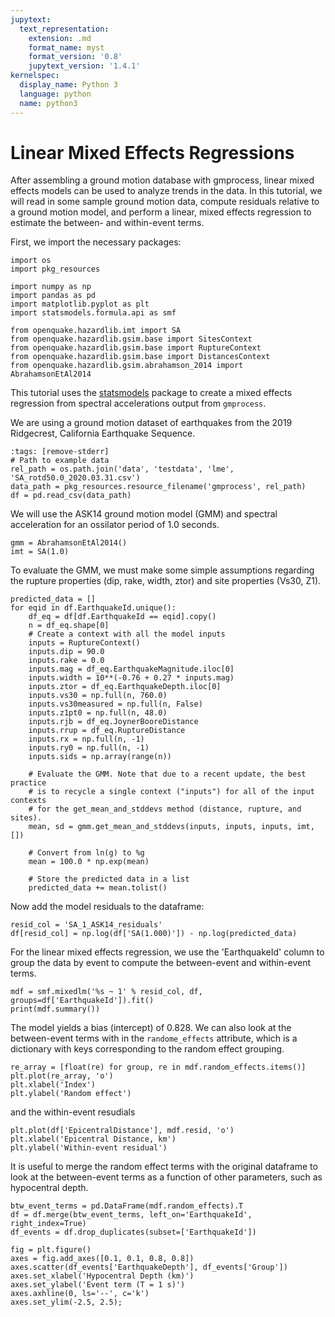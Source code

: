 ```yaml
---
jupytext:
  text_representation:
    extension: .md
    format_name: myst
    format_version: '0.8'
    jupytext_version: '1.4.1'
kernelspec:
  display_name: Python 3
  language: python
  name: python3
---
```

# Linear Mixed Effects Regressions

After assembling a ground motion database with gmprocess, linear mixed effects
models can be used to analyze trends in the data. In this tutorial, we will 
read in some sample ground motion data, compute residuals relative to a ground 
motion model, and perform a linear, mixed effects regression to estimate the 
between- and within-event terms.

First, we import the necessary packages:

```{code-cell} ipython3
import os
import pkg_resources

import numpy as np
import pandas as pd
import matplotlib.pyplot as plt
import statsmodels.formula.api as smf

from openquake.hazardlib.imt import SA
from openquake.hazardlib.gsim.base import SitesContext
from openquake.hazardlib.gsim.base import RuptureContext
from openquake.hazardlib.gsim.base import DistancesContext
from openquake.hazardlib.gsim.abrahamson_2014 import AbrahamsonEtAl2014
```

This tutorial uses the [statsmodels](https://www.statsmodels.org/stable/install.html) package to create a mixed effects regression from spectral accelerations 
output from `gmprocess`.

We are using a ground motion dataset of earthquakes from the 2019 Ridgecrest,
California Earthquake Sequence. 

```{code-cell} ipython3
:tags: [remove-stderr]
# Path to example data
rel_path = os.path.join('data', 'testdata', 'lme', 'SA_rotd50.0_2020.03.31.csv')
data_path = pkg_resources.resource_filename('gmprocess', rel_path)
df = pd.read_csv(data_path)
```

We will use the ASK14 ground motion model (GMM) and spectral acceleration for 
an ossilator period of 1.0 seconds. 

```{code-cell} ipython3
gmm = AbrahamsonEtAl2014()
imt = SA(1.0)
```

To evaluate the GMM, we must make some simple assumptions regarding the rupture
properties (dip, rake, width, ztor) and site properties (Vs30, Z1).

```{code-cell} ipython3
predicted_data = []
for eqid in df.EarthquakeId.unique():
    df_eq = df[df.EarthquakeId == eqid].copy()
    n = df_eq.shape[0]
    # Create a context with all the model inputs
    inputs = RuptureContext()
    inputs.dip = 90.0
    inputs.rake = 0.0
    inputs.mag = df_eq.EarthquakeMagnitude.iloc[0]
    inputs.width = 10**(-0.76 + 0.27 * inputs.mag)
    inputs.ztor = df_eq.EarthquakeDepth.iloc[0]
    inputs.vs30 = np.full(n, 760.0)
    inputs.vs30measured = np.full(n, False)
    inputs.z1pt0 = np.full(n, 48.0)
    inputs.rjb = df_eq.JoynerBooreDistance
    inputs.rrup = df_eq.RuptureDistance
    inputs.rx = np.full(n, -1)
    inputs.ry0 = np.full(n, -1)
    inputs.sids = np.array(range(n))

    # Evaluate the GMM. Note that due to a recent update, the best practice
    # is to recycle a single context ("inputs") for all of the input contexts
    # for the get_mean_and_stddevs method (distance, rupture, and sites).
    mean, sd = gmm.get_mean_and_stddevs(inputs, inputs, inputs, imt, [])

    # Convert from ln(g) to %g
    mean = 100.0 * np.exp(mean)

    # Store the predicted data in a list
    predicted_data += mean.tolist()
```

Now add the model residuals to the dataframe:

```{code-cell} ipython3
resid_col = 'SA_1_ASK14_residuals'
df[resid_col] = np.log(df['SA(1.000)']) - np.log(predicted_data)
```

For the linear mixed effects regression, we use the 'EarthquakeId' column to 
group the data by event to compute the between-event and within-event terms. 

```{code-cell} ipython3
mdf = smf.mixedlm('%s ~ 1' % resid_col, df, groups=df['EarthquakeId']).fit()
print(mdf.summary())
```

The model yields a bias (intercept) of 0.828. We can also look at
the between-event terms with in the `randome_effects` attribute, which is
a dictionary with keys corresponding to the random effect grouping.

```{code-cell} ipython3
re_array = [float(re) for group, re in mdf.random_effects.items()]
plt.plot(re_array, 'o')
plt.xlabel('Index')
plt.ylabel('Random effect')
```

and the within-event resudials

```{code-cell} ipython3
plt.plot(df['EpicentralDistance'], mdf.resid, 'o')
plt.xlabel('Epicentral Distance, km')
plt.ylabel('Within-event residual')
```

It is useful to merge the random effect terms with the original dataframe to
look at the between-event terms as a function of other parameters, such
as hypocentral depth.

```{code-cell} ipython3
btw_event_terms = pd.DataFrame(mdf.random_effects).T
df = df.merge(btw_event_terms, left_on='EarthquakeId', right_index=True)
df_events = df.drop_duplicates(subset=['EarthquakeId'])

fig = plt.figure()
axes = fig.add_axes([0.1, 0.1, 0.8, 0.8])
axes.scatter(df_events['EarthquakeDepth'], df_events['Group'])
axes.set_xlabel('Hypocentral Depth (km)')
axes.set_ylabel('Event term (T = 1 s)')
axes.axhline(0, ls='--', c='k')
axes.set_ylim(-2.5, 2.5);
```

